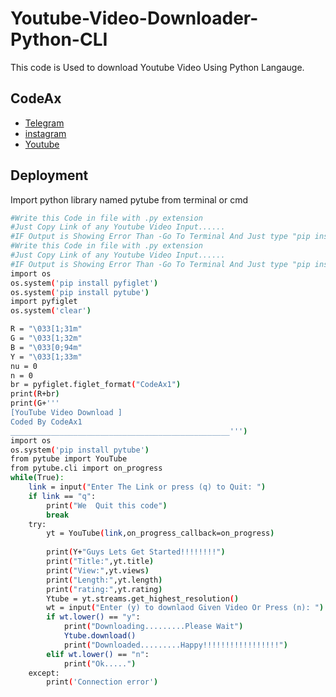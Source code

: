 # Youtube-Video-Downloader-Python-CLI
This code is Used to download Youtube Video Using Python Langauge.
## CodeAx

 - [Telegram](https://t.me/avekgaming)
 - [instagram](https://instagram.com/codeax1?utm_medium=copy_link)
 - [Youtube](https://youtube.com/channel/UC-Q6ZcOtcx1gZ9fI5MDDt3w)


## Deployment

Import python library named pytube from terminal or cmd 

```bash
#Write this Code in file with .py extension
#Just Copy Link of any Youtube Video Input......
#IF Output is Showing Error Than -Go To Terminal And Just type "pip install pytube" it will Install Pytube module 
#Write this Code in file with .py extension
#Just Copy Link of any Youtube Video Input......
#IF Output is Showing Error Than -Go To Terminal And Just type "pip install pytube" it will Install Pytube module 
import os
os.system('pip install pyfiglet')
os.system('pip install pytube')
import pyfiglet
os.system('clear')

R = "\033[1;31m"
G = "\033[1;32m"
B = "\033[0;94m"
Y = "\033[1;33m"
nu = 0
n = 0
br = pyfiglet.figlet_format("CodeAx1")
print(R+br)
print(G+'''
[YouTube Video Download ]
Coded By CodeAx1
_________________________________________________''')
import os
os.system('pip install pytube')
from pytube import YouTube
from pytube.cli import on_progress
while(True):
    link = input("Enter The Link or press (q) to Quit: ")
    if link == "q":
        print("We  Quit this code")
        break
    try:
        yt = YouTube(link,on_progress_callback=on_progress)
    
        print(Y+"Guys Lets Get Started!!!!!!!!")
        print("Title:",yt.title)
        print("View:",yt.views)
        print("Length:",yt.length)
        print("rating:",yt.rating)
        Ytube = yt.streams.get_highest_resolution()
        wt = input("Enter (y) to downlaod Given Video Or Press (n): ")
        if wt.lower() == "y":
            print("Downloading.........Please Wait")
            Ytube.download()
            print("Downloaded.........Happy!!!!!!!!!!!!!!!!!")
        elif wt.lower() == "n":
            print("Ok.....")
    except:
        print('Connection error')
```

